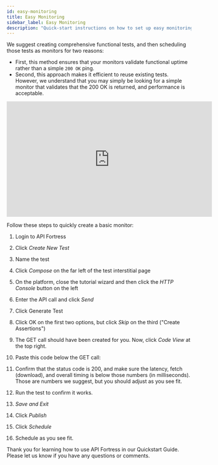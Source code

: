 ```yaml
---
id: easy-monitoring
title: Easy Monitoring
sidebar_label: Easy Monitoring
description: "Quick-start instructions on how to set up easy monitoring with API fortress."
---
```


We suggest creating comprehensive functional tests, and then scheduling those tests as monitors for two reasons:

* First, this method ensures that your monitors validate functional uptime rather than a simple `200 OK` ping.
* Second, this approach makes it efficient to reuse existing tests. However, we understand that you may simply be looking for a simple monitor that validates that the 200 OK is returned, and performance is acceptable.

<iframe width="560" height="315" src="https://www.youtube.com/embed/-RDh1ukLN8w" frameborder="0" allow="accelerometer; autoplay; clipboard-write; encrypted-media; gyroscope; picture-in-picture" allowfullscreen></iframe>

Follow these steps to quickly create a basic monitor:

1. Login to API Fortress
2. Click _Create New Test_
3. Name the test
4. Click _Compose_ on the far left of the test interstitial page
5. On the platform, close the tutorial wizard and then click the _HTTP Console_ button on the left
6. Enter the API call and click _Send_
7. Click Generate Test
8. Click OK on the first two options, but click _Skip_ on the third ("Create Assertions")
9. The GET call should have been created for you. Now, click _Code View_ at the top right.
10. Paste this code below the GET call:

    <assert-is expression="payload\_response.statusCode=&apos;200&apos;" type="integer"/>
    <assert-less expression="payload\_response.metrics.latency" value="350"/> <assert-less expression="payload\_response.metrics.fetch" value="300"/> <assert-less expression="payload\_response.metrics.overall" value="650"/>

11. Confirm that the status code is 200, and make sure the latency, fetch (download), and overall timing is below those numbers (in milliseconds). Those are numbers we suggest, but you should adjust as you see fit.
12. Run the test to confirm it works.
13. _Save and Exit_
14. Click _Publish_
15. Click _Schedule_
16. Schedule as you see fit.

Thank you for learning how to use API Fortress in our Quickstart Guide. Please let us know if you have any questions or comments.
